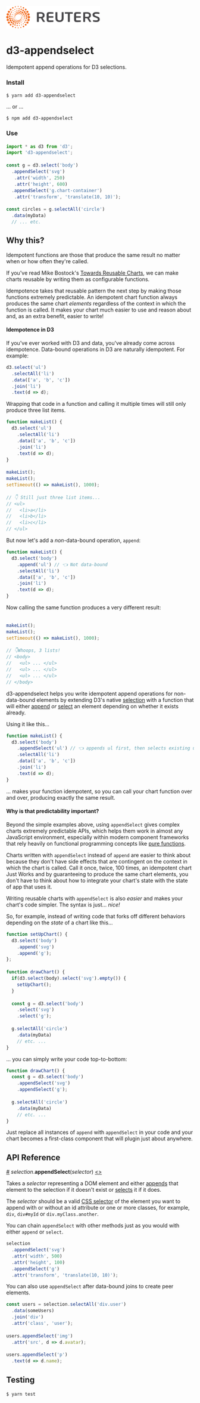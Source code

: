 ![](badge.svg)

# d3-appendselect

Idempotent append operations for D3 selections.

### Install

```
$ yarn add d3-appendselect
```

... or ...

```
$ npm add d3-appendselect
```

### Use

```javascript
import * as d3 from 'd3';
import 'd3-appendselect';

const g = d3.select('body')
  .appendSelect('svg')
   .attr('width', 250)
   .attr('height', 600)
  .appendSelect('g.chart-container')
   .attr('transform', 'translate(10, 10)');

const circles = g.selectAll('circle')
  .data(myData)
  // ... etc.  
```

## Why this?

Idempotent functions are those that produce the same result no matter when or how often they're called.

If you've read Mike Bostock's [Towards Reusable Charts](https://bost.ocks.org/mike/chart/), we can make charts reusable by writing them as configurable functions.

Idempotence takes that reusable pattern the next step by making those functions extremely predictable. An idempotent chart function always produces the same chart _elements_ regardless of the context in which the function is called. It makes your chart much easier to use and reason about and, as an extra benefit, easier to write!

#### Idempotence in D3

If you've ever worked with D3 and data, you've already come across idempotence. Data-bound operations in D3 are naturally idempotent. For example:

```javascript
d3.select('ul')
  .selectAll('li')
  .data(['a', 'b', 'c'])
  .join('li')
  .text(d => d);
```

Wrapping that code in a function and calling it multiple times will still only produce three list items.

```javascript
function makeList() {
  d3.select('ul')
    .selectAll('li')
    .data(['a', 'b', 'c'])
    .join('li')
    .text(d => d);
}

makeList();
makeList();
setTimeout(() => makeList(), 1000);

// 👇 Still just three list items...
// <ul>
//   <li>a</li>
//   <li>b</li>
//   <li>c</li>
// </ul>
```

But now let's add a _non_-data-bound operation, `append`:

```javascript
function makeList() {
  d3.select('body')
    .append('ul') // 👈 Not data-bound
    .selectAll('li')
    .data(['a', 'b', 'c'])
    .join('li')
    .text(d => d);
}
```

Now calling the same function produces a very different result:

```javascript

makeList();
makeList();
setTimeout(() => makeList(), 1000);

// 👇Whoops, 3 lists!
// <body>
//   <ul> ... </ul>
//   <ul> ... </ul>
//   <ul> ... </ul>
// </body>
```

d3-appendselect helps you write idempotent append operations for non-data-bound elements by extending D3's native [selection](https://github.com/d3/d3-selection) with a function that will either [append](https://github.com/d3/d3-selection#selection_append) *or* [select](https://github.com/d3/d3-selection#selection_select) an element depending on whether it exists already.

Using it like this...

```javascript
function makeList() {
  d3.select('body')
    .appendSelect('ul') // 👈 appends ul first, then selects existing ul
    .selectAll('li')
    .data(['a', 'b', 'c'])
    .join('li')
    .text(d => d);
}
```

... makes your function idempotent, so you can call your chart function over and over, producing exactly the same result.

#### Why is that predictability important?

Beyond the simple examples above, using `appendSelect` gives complex charts extremely predictable APIs, which helps them work in almost any JavaScript environment, especially within modern component frameworks that rely heavily on functional programming concepts like [pure functions](https://medium.com/@jamesjefferyuk/javascript-what-are-pure-functions-4d4d5392d49c).

Charts written with `appendSelect` instead of `append` are easier to think about because they don't have side effects that are contingent on the context in which the chart is called. Call it once, twice, 100 times, an idempotent chart Just Works and by guaranteeing to produce the same chart elements, you don't have to think about how to integrate your chart's state with the state of app that uses it.

Writing reusable charts with `appendSelect` is also _easier_ and makes your chart's code simpler. The syntax is just... _nice!_

So, for example, instead of writing code that forks off different behaviors depending on the _state_ of a chart like this...

```javascript
function setUpChart() {
  d3.select('body')
    .append('svg')
    .append('g');
};

function drawChart() {
  if(d3.select(body).select('svg').empty()) {
    setUpChart();
  }

  const g = d3.select('body')
    .select('svg')
    .select('g');

  g.selectAll('circle')
    .data(myData)
    // etc. ...
}
```

... you can simply write your code top-to-bottom:

```javascript
function drawChart() {
  const g = d3.select('body')
    .appendSelect('svg')
    .appendSelect('g');

  g.selectAll('circle')
    .data(myData)
    // etc. ...
}
```

Just replace all instances of `append` with `appendSelect` in your code and your chart becomes a first-class component that will plugin just about anywhere.

## API Reference

<a name="appendSelect" href="#appendSelect">#</a> <em>selection</em>.<b>appendSelect</b>(<em>selector</em>) [<>](https://github.com/hobbes7878/d3-appendselect/blob/master/lib/appendSelect.js "Source")

Takes a _selector_ representing a DOM element and either [appends](https://github.com/d3/d3-selection#selection_append) that element to the selection if it doesn't exist or [selects](https://github.com/d3/d3-selection#selection_select) it if it does.

The _selector_ should be a valid [CSS selector](https://www.w3schools.com/cssref/css_selectors.asp) of the element you want to append with or without an id attribute or one or more classes, for example, `div`, `div#myId` or `div.myClass.another`.

You can chain `appendSelect` with other methods just as you would with either `append` or `select`.

```javascript
selection
  .appendSelect('svg')
  .attr('width', 500)
  .attr('height', 100)
  .appendSelect('g')
  .attr('transform', 'translate(10, 10)');
```

You can also use `appendSelect` after data-bound joins to create peer elements.

```javascript
const users = selection.selectAll('div.user')
  .data(someUsers)
  .join('div')
  .attr('class', 'user');

users.appendSelect('img')
  .attr('src', d => d.avatar);

users.appendSelect('p')
  .text(d => d.name);
```

## Testing

```
$ yarn test
```

